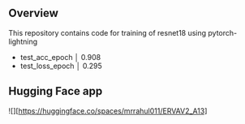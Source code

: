 ## Overview

This repository contains code for training of resnet18 using pytorch-lightning

- test_acc_epoch       │    0.908
- test_loss_epoch      │    0.295

## Hugging Face app

![][https://huggingface.co/spaces/mrrahul011/ERVAV2_A13]
